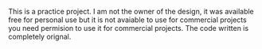 This is a practice project.
I am not the owner of the design, it was available free for personal use but it is not avaiable to use for commercial projects you need permision to use it for commercial projects.
The code written is completely orignal.
